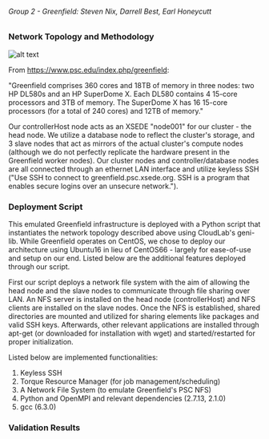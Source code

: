 ###### Group 2 - Greenfield: Steven Nix, Darrell Best, Earl Honeycutt

### Network Topology and Methodology

![alt text](http://i.imgur.com/QxfUvHE.png "Logo Title Text 1")

From https://www.psc.edu/index.php/greenfield:

"Greenfield comprises 360 cores and 18TB of memory in three nodes: two HP DL580s and an HP SuperDome X. Each DL580 contains 4 15-core processors and 3TB of memory. The SuperDome X has 16 15-core processors (for a total of 240 cores) and 12TB of memory."

Our controllerHost node acts as an XSEDE "node001" for our cluster - the head node. We utilize a database node to reflect the cluster's storage, and 3 slave nodes that act as mirrors of the actual cluster's compute nodes (although we do not perfectly replicate the hardware present in the Greenfield worker nodes). Our cluster nodes and controller/database nodes are all connected through an ethernet LAN interface and utilize keyless SSH ("Use SSH to connect to greenfield.psc.xsede.org. SSH is a program that enables secure logins over an unsecure network.").

### Deployment Script
This emulated Greenfield infrastructure is deployed with a Python script that instantiates the network topology described above using CloudLab's geni-lib. While Greenfield operates on CentOS, we chose to deploy our architecture using Ubuntu16 in lieu of CentOS66 - largely for ease-of-use and setup on our end. Listed below are the additional features deployed through our script.

First our script deploys a network file system with the aim of allowing the head node and the slave nodes to communicate through file sharing over LAN. An NFS server is installed on the head node (controllerHost) and NFS clients are installed on the slave nodes. Once the NFS is established, shared directories are mounted and utilized for sharing elements like packages and valid SSH keys. Afterwards, other relevant applications are installed through apt-get (or downloaded for installation with wget) and started/restarted for proper initialization. 

Listed below are implemented functionalities:

1) Keyless SSH
2) Torque Resource Manager (for job management/scheduling)
3) A Network File System (to emulate Greenfield's PSC NFS)
4) Python and OpenMPI and relevant dependencies (2.7.13, 2.1.0)
5) gcc (6.3.0)

### Validation Results
